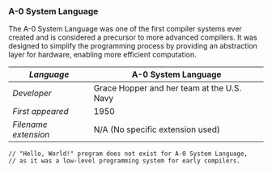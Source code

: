 ### A-0 System Language
The A-0 System Language was one of the first compiler systems ever created and is considered a precursor to more advanced compilers.
It was designed to simplify the programming process by providing an abstraction layer for hardware, enabling more efficient computation.

| _Language_         | A-0 System Language                                |
|--------------------|----------------------------------------------------|
| _Developer_        | Grace Hopper and her team at the U.S. Navy         |
| _First appeared_   | 1950                                               |
| _Filename extension_| N/A (No specific extension used)                   |

```HelloWorld
// "Hello, World!" program does not exist for A-0 System Language,
// as it was a low-level programming system for early compilers.

```